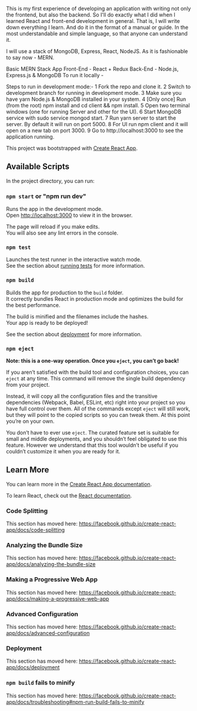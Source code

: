 This is my first experience of developing an application with writing not only the frontend, but also the backend. So I'll do exactly what I did when I learned React and front-end development in general. That is, I will write down everything I learn. And do it in the format of a manual or guide. In the most understandable and simple language, so that anyone can understand it.

I will use a stack of MongoDB, Express, React, NodeJS. As it is fashionable to say now - MERN.

Basic MERN Stack App
Front-End - React + Redux
Back-End - Node.js, Express.js & MongoDB
To run it locally -

Steps to run in development mode:-
1 Fork the repo and clone it.
2 Switch to development branch for running in development mode.
3 Make sure you have yarn Node.js & MongoDB installed in your system.
4 [Only once] Run (from the root) npm install and cd client && npm install.
5 Open two terminal windows (one for running Server and other for the UI).
6 Start MongoDB service with sudo service mongod start.
7 Run yarn server to start the server. By default it will run on port 5000.
8 For UI run npm client and it will open on a new tab on port 3000.
9 Go to http://localhost:3000 to see the application running.


This project was bootstrapped with [Create React App](https://github.com/facebook/create-react-app).

## Available Scripts

In the project directory, you can run:

### `npm start` or "npm run dev"

Runs the app in the development mode.<br />
Open [http://localhost:3000](http://localhost:3000) to view it in the browser.

The page will reload if you make edits.<br />
You will also see any lint errors in the console.

### `npm test`

Launches the test runner in the interactive watch mode.<br />
See the section about [running tests](https://facebook.github.io/create-react-app/docs/running-tests) for more information.

### `npm build`

Builds the app for production to the `build` folder.<br />
It correctly bundles React in production mode and optimizes the build for the best performance.

The build is minified and the filenames include the hashes.<br />
Your app is ready to be deployed!

See the section about [deployment](https://facebook.github.io/create-react-app/docs/deployment) for more information.

### `npm eject`

**Note: this is a one-way operation. Once you `eject`, you can’t go back!**

If you aren’t satisfied with the build tool and configuration choices, you can `eject` at any time. This command will remove the single build dependency from your project.

Instead, it will copy all the configuration files and the transitive dependencies (Webpack, Babel, ESLint, etc) right into your project so you have full control over them. All of the commands except `eject` will still work, but they will point to the copied scripts so you can tweak them. At this point you’re on your own.

You don’t have to ever use `eject`. The curated feature set is suitable for small and middle deployments, and you shouldn’t feel obligated to use this feature. However we understand that this tool wouldn’t be useful if you couldn’t customize it when you are ready for it.

## Learn More

You can learn more in the [Create React App documentation](https://facebook.github.io/create-react-app/docs/getting-started).

To learn React, check out the [React documentation](https://reactjs.org/).

### Code Splitting

This section has moved here: https://facebook.github.io/create-react-app/docs/code-splitting

### Analyzing the Bundle Size

This section has moved here: https://facebook.github.io/create-react-app/docs/analyzing-the-bundle-size

### Making a Progressive Web App

This section has moved here: https://facebook.github.io/create-react-app/docs/making-a-progressive-web-app

### Advanced Configuration

This section has moved here: https://facebook.github.io/create-react-app/docs/advanced-configuration

### Deployment

This section has moved here: https://facebook.github.io/create-react-app/docs/deployment

### `npm build` fails to minify

This section has moved here: https://facebook.github.io/create-react-app/docs/troubleshooting#npm-run-build-fails-to-minify



